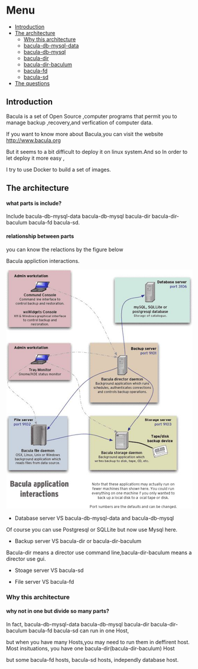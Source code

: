 # Menu


- [Introduction](#introduction)
- [The architecture](#the-architecture)
   - [Why this architecture](#why-this-architecture)
   - [bacula-db-mysql-data](/docs/bacula-db-mysql-data.md)
   - [bacula-db-mysql](/docs/bacula-db-mysql.md)
   - [bacula-dir](/docs/bacula-dir.md)
   - [bacula-dir-baculum](/docs/bacula-dir-baculum.md)
   - [bacula-fd](/docs/bacula-fd.md)
   - [bacula-sd](/docs/bacula-sd.md)
- [The questions](/docs/questions.md)

<a name="introduction"></a>    
## Introduction


Bacula is a set of Open Source ,computer programs that permit you to manage backup ,recovery,and verfication of computer data.

If you want to know more about Bacula,you can visit the website http://www.bacula.org

But it seems to a bit difficult to deploy it on linux system.And so In order to let deploy it more easy , 

I try to use Docker to build a set of images.  

<a name="the architecture"></a>
## The architecture

#### what parts  is include?

Include bacula-db-mysql-data bacula-db-mysql bacula-dir bacula-dir-baculum bacula-fd bacula-sd.


#### relationship between parts 

you can know the relactions by the figure below

Bacula appliction interactions.

![](/docs/images/1-1.jpg)

* Database server VS bacula-db-mysql-data and  bacula-db-mysql

Of course you can use Postgresql or SQLLite but now use Mysql here.

* Backup server VS bacula-dir or bacula-dir-baculum

Bacula-dir means a director use command line,bacula-dir-baculum means a director use gui.  

* Stoage server VS bacula-sd 

* File server VS bacula-fd   





### Why this architecture

#### why not in  one but divide so many parts?

In fact, bacula-db-mysql-data bacula-db-mysql bacula-dir bacula-dir-baculum bacula-fd bacula-sd can run in one Host,

but when you have many Hosts,you may need to run them in deffirent host. Most insituations, you have one bacula-dir(bacula-dir-baculum) Host

but some bacula-fd hosts, bacula-sd hosts, independly database host.




